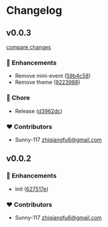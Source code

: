 # Changelog


## v0.0.3

[compare changes](https://github.com/Sunny-117/doc-render-sdk/compare/v0.0.2...v0.0.3)

### 🚀 Enhancements

- Remove mini-event ([59b4c58](https://github.com/Sunny-117/doc-render-sdk/commit/59b4c58))
- Remove theme ([9223988](https://github.com/Sunny-117/doc-render-sdk/commit/9223988))

### 🏡 Chore

- Release ([d3962dc](https://github.com/Sunny-117/doc-render-sdk/commit/d3962dc))

### ❤️ Contributors

- Sunny-117 <zhiqiangfu6@gmail.com>

## v0.0.2


### 🚀 Enhancements

- Init ([627517e](https://github.com/Sunny-117/doc-render-sdk/commit/627517e))

### ❤️ Contributors

- Sunny-117 <zhiqiangfu6@gmail.com>

